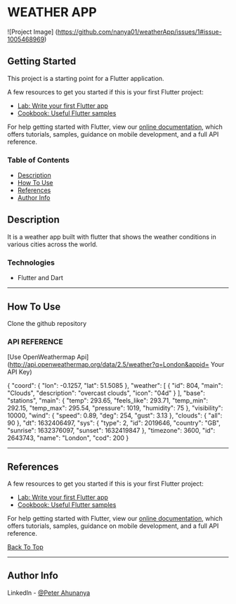 # WEATHER APP

![Project Image]
(https://github.com/nanya01/weatherApp/issues/1#issue-1005468969)

## Getting Started

This project is a starting point for a Flutter application.

A few resources to get you started if this is your first Flutter project:

- [Lab: Write your first Flutter app](https://flutter.dev/docs/get-started/codelab)
- [Cookbook: Useful Flutter samples](https://flutter.dev/docs/cookbook)

For help getting started with Flutter, view our
[online documentation](https://flutter.dev/docs), which offers tutorials,
samples, guidance on mobile development, and a full API reference.


### Table of Contents
- [Description](#description)
- [How To Use](#how-to-use)
- [References](#references)
- [Author Info](#author-info)


## Description

It is a weather app built with flutter that shows the weather conditions in various cities across the world.

### Technologies

- Flutter and Dart

---

## How To Use

Clone the github repository

### API REFERENCE

[Use OpenWeathermap Api](http://api.openweathermap.org/data/2.5/weather?q=London&appid= Your API Key)

{
  "coord": {
    "lon": -0.1257,
    "lat": 51.5085
  },
  "weather": [
    {
      "id": 804,
      "main": "Clouds",
      "description": "overcast clouds",
      "icon": "04d"
    }
  ],
  "base": "stations",
  "main": {
    "temp": 293.65,
    "feels_like": 293.71,
    "temp_min": 292.15,
    "temp_max": 295.54,
    "pressure": 1019,
    "humidity": 75
  },
  "visibility": 10000,
  "wind": {
    "speed": 0.89,
    "deg": 254,
    "gust": 3.13
  },
  "clouds": {
    "all": 90
  },
  "dt": 1632406497,
  "sys": {
    "type": 2,
    "id": 2019646,
    "country": "GB",
    "sunrise": 1632376097,
    "sunset": 1632419847
  },
  "timezone": 3600,
  "id": 2643743,
  "name": "London",
  "cod": 200
}


---

## References

A few resources to get you started if this is your first Flutter project:

- [Lab: Write your first Flutter app](https://flutter.dev/docs/get-started/codelab)
- [Cookbook: Useful Flutter samples](https://flutter.dev/docs/cookbook)

For help getting started with Flutter, view our
[online documentation](https://flutter.dev/docs), which offers tutorials,
samples, guidance on mobile development, and a full API reference.

[Back To Top](#weather-app)

---

## Author Info

Linkedln - [@Peter Ahunanya](https://www.linkedin.com/in/peter-ahunanya-b18a82209/)
 
